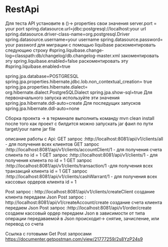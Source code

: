 # RestApi
Для теста API установите в ()-> properties свои значения
server.port = your port
spring.datasource.url=jdbc:postgresql://localhost:your url
spring.datasource.driver-class-name=org.postgresql.Driver
spring.datasource.username=your username
spring.datasource.password= your password
для миграции с помощью liquibase раскоментировать следующию строку
#spring.liquibase.change-log=classpath:db/changelog/db.changelog-master.xml
закоментировать эту
spring.liquibase.enabled=false
раскоментировать эту
#spring.liquibase.enabled=true

spring.jpa.database=POSTGRESQL
spring.jpa.properties.hibernate.jdbc.lob.non_contextual_creation= true
spring.jpa.properties.hibernate.dialect= org.hibernate.dialect.PostgreSQLDialect
spring.jpa.show-sql=true
Для первоначального запуска используйте эти значения
spring.jpa.hibernate.ddl-auto=create
Для последущих запусков 
spring.jpa.hibernate.ddl-auto=none

Сборка проекта -> в терминале выполнить команду mvn clean install
после того как проект с билдится можно запускать jar фаил по пути target/your name jar file

описание работы с Api:
GET запрос :http://localhost:8081/api/v1/clients/all - для получения всех клиентов
GET запрос :http://localhost:8081/api/v1/clients/accountClient/1 - для получения счета слиента по id = 1
GET запрос :http://localhost:8081/api/v1/clients/1 - для получения клиента по id = 1
GET запрос :http://localhost:8081/api/v1/clients/transaction/1 -для получения всех транзакций клиента id = 1
GET запрос :http://localhost:8081/api/v1/clients/cashWarrant/1 - для получения всех кассовых ордеров клиента id = 1

Post запрос : http://localhost:8081/api/v1/clients/createClient создание клиента передаем Json
Post запрос : http://localhost:8081/api/v1/createAccount/create создание счета клиента передаем Json
Post запрос :http://localhost:8081/api/v1/order/create создаем кассовый ордер передаем Json в зависимости от типа операции передаваемой в Json происходит->
снятие, зачисление, или перевод со счета

Ссылка с готовыми Get Post запросами
https://documenter.getpostman.com/view/21777259/2s8YzP24s9

